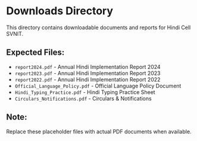 # Downloads Directory

This directory contains downloadable documents and reports for Hindi Cell SVNIT.

## Expected Files:
- `report2024.pdf` - Annual Hindi Implementation Report 2024
- `report2023.pdf` - Annual Hindi Implementation Report 2023  
- `report2022.pdf` - Annual Hindi Implementation Report 2022
- `Official_Language_Policy.pdf` - Official Language Policy Document
- `Hindi_Typing_Practice.pdf` - Hindi Typing Practice Sheet
- `Circulars_Notifications.pdf` - Circulars & Notifications

## Note:
Replace these placeholder files with actual PDF documents when available. 